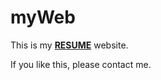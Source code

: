 # myWeb
This is my **[RESUME](http://penglh6.github.io)** website.

If you like this, please contact me.
